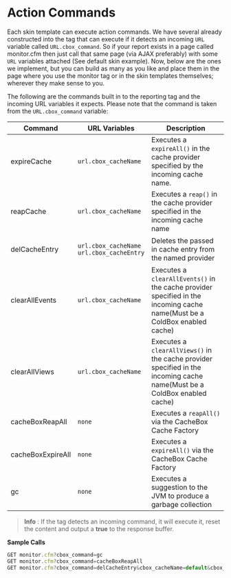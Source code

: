 # Action Commands

Each skin template can execute action commands. We have several already constructed into the tag that can execute if it detects an incoming `URL` variable called `URL.cbox_command`. So if your report exists in a page called monitor.cfm then just call that same page (via AJAX preferably) with some `URL` variables attached (See default skin example). Now, below are the ones we implement, but you can build as many as you like and place them in the page where you use the monitor tag or in the skin templates themselves; wherever they make sense to you.

The following are the commands built in to the reporting tag and the incoming URL variables it expects. Please note that the command is taken from the `URL.cbox_command` variable:

| Command           | URL Variables                                                              | Description                                                                                                               |
| ----------------- | -------------------------------------------------------------------------- | ------------------------------------------------------------------------------------------------------------------------- |
| expireCache       | `url.cbox_cacheName`                                                       | Executes a `expireAll()` in the cache provider specified by the incoming cache name.                                      |
| reapCache         | `url.cbox_cacheName`                                                       | Executes a `reap()` in the cache provider specified in the incoming cache name                                            |
| delCacheEntry     | <p><code>url.cbox_cacheName</code><br><code>url.cbox_cacheEntry</code></p> | Deletes the passed in cache entry from the named provider                                                                 |
| clearAllEvents    | `url.cbox_cacheName`                                                       | Executes a `clearAllEvents()` in the cache provider specified in the incoming cache name(Must be a ColdBox enabled cache) |
| clearAllViews     | `url.cbox_cacheName`                                                       | Executes a `clearAllViews()` in the cache provider specified in the incoming cache name(Must be a ColdBox enabled cache)  |
| cacheBoxReapAll   | `none`                                                                     | Executes a `reapAll()` via the CacheBox Cache Factory                                                                     |
| cacheBoxExpireAll | `none`                                                                     | Executes a `expireAll()` via the CacheBox Cache Factory                                                                   |
| gc                | `none`                                                                     | Executes a suggestion to the JVM to produce a garbage collection                                                          |

> **Info** : If the tag detects an incoming command, it will execute it, reset the content and output a **true** to the response buffer.

**Sample Calls**

```javascript
GET monitor.cfm?cbox_command=gc
GET monitor.cfm?cbox_command=cacheBoxReapAll
GET monitor.cfm?cbox_command=delCacheEntry&cbox_cacheName=default&cbox_cacheEntry=testKey
```
